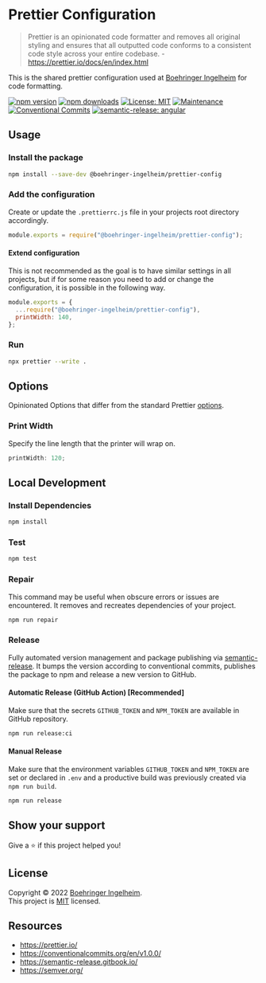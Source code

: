 # Prettier Configuration

> Prettier is an opinionated code formatter and removes all original styling and ensures that all outputted code conforms to a consistent code style across your entire codebase. - https://prettier.io/docs/en/index.html

This is the shared prettier configuration used at [Boehringer Ingelheim](https://github.com/orgs/Boehringer-Ingelheim) for code formatting.

[![npm version](https://img.shields.io/npm/v/@boehringer-ingelheim/prettier-config?style=for-the-badge)](https://www.npmjs.com/package/@boehringer-ingelheim/prettier-config)
[![npm downloads](https://img.shields.io/npm/dm/@boehringer-ingelheim/prettier-config?style=for-the-badge)](https://www.npmjs.com/package/@boehringer-ingelheim/prettier-config)
[![License: MIT](https://img.shields.io/badge/License-MIT-green.svg?style=for-the-badge)](https://github.com/boehringer-ingelheim/prettier-config/blob/master/LICENSE)
[![Maintenance](https://img.shields.io/badge/Maintained%3F-yes-green.svg?style=for-the-badge)](https://github.com/boehringer-ingelheim/prettier-config/graphs/commit-activity)
[![Conventional Commits](https://img.shields.io/badge/Conventional%20Commits-1.0.0-green.svg?logo=conventional-commits&style=for-the-badge)](https://conventionalcommits.org)
[![semantic-release: angular](https://img.shields.io/badge/semantic--release-angular-494949?logo=semantic-release&style=for-the-badge)](https://github.com/semantic-release/semantic-release)

## Usage

### Install the package

```sh
npm install --save-dev @boehringer-ingelheim/prettier-config
```

### Add the configuration

Create or update the `.prettierrc.js` file in your projects root directory accordingly.

```js
module.exports = require("@boehringer-ingelheim/prettier-config");
```

#### Extend configuration

This is not recommended as the goal is to have similar settings in all projects, but if for some reason you need to add or change the configuration, it is possible in the following way.

```js
module.exports = {
  ...require("@boehringer-ingelheim/prettier-config"),
  printWidth: 140,
};
```

### Run

```sh
npx prettier --write .
```

## Options

Opinionated Options that differ from the standard Prettier [options](https://prettier.io/docs/en/options.html).

### Print Width

Specify the line length that the printer will wrap on.

```js
printWidth: 120;
```

## Local Development

### Install Dependencies

```sh
npm install
```

### Test

```sh
npm test
```

### Repair

This command may be useful when obscure errors or issues are encountered. It removes and recreates dependencies of your project.

```sh
npm run repair
```

### Release

Fully automated version management and package publishing via [semantic-release](https://github.com/semantic-release). It bumps the version according to conventional commits, publishes the package to npm and release a new version to GitHub.

#### Automatic Release (GitHub Action) [Recommended]

Make sure that the secrets `GITHUB_TOKEN` and `NPM_TOKEN` are available in GitHub repository.

```sh
npm run release:ci
```

#### Manual Release

Make sure that the environment variables `GITHUB_TOKEN` and `NPM_TOKEN` are set or declared in `.env` and a productive build was previously created via `npm run build`.

```sh
npm run release
```

## Show your support

Give a ⭐️ if this project helped you!

## License

Copyright © 2022 [Boehringer Ingelheim](https://github.com/boehringer-ingelheim).<br />
This project is [MIT](https://github.com/boehringer-ingelheim/prettier-config/blob/master/LICENSE) licensed.

## Resources

- https://prettier.io/
- https://conventionalcommits.org/en/v1.0.0/
- https://semantic-release.gitbook.io/
- https://semver.org/
